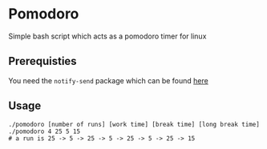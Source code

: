 # Pomodoro
Simple bash script which acts as a pomodoro timer for linux

## Prerequisties

You need the `notify-send` package which can be found [here](http://vaskovsky.net/notify-send/linux.html)

## Usage

```shell
./pomodoro [number of runs] [work time] [break time] [long break time]
./pomodoro 4 25 5 15
# a run is 25 -> 5 -> 25 -> 5 -> 25 -> 5 -> 25 -> 15
```
